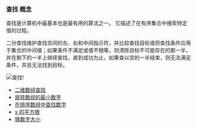 <!--
 * @Author: zhangyu
 * @Email: zhangdulin@outlook.com
 * @Date: 2021-06-28 10:40:43
 * @LastEditors: zhangyu
 * @LastEditTime: 2021-07-02 17:50:43
 * @Description:
-->

### 查找 概念

查找是计算机中最基本也是最有用的算法之一。 它描述了在有序集合中搜索特定值的过程。

二分查找维护查找空间的左、右和中间指示符，并比较查找目标或将查找条件应用于集合的中间值；如果条件不满足或值不相等，则清除目标不可能存在的那一半，并在剩下的一半上继续查找，直到成功为止。如果查以空的一半结束，则无法满足条件，并且无法找到目标。

![查找!](/dulinyu-blog/arithmetic/Tq6OW3iBvRljHM4.png "查找图示")

- [二维数组查找](/arithmetic/find/array.md)
- [旋转数组的最小数字](/arithmetic/find/array.md)
- [在排序数组中查找数字](/arithmetic/find/array.md)
- [x 的平方根](/arithmetic/find/array.md)
- [猜数字大小](/arithmetic/find/array.md)

<Gitalk />
